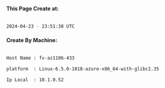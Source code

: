 
   
#### This Page Create at:

```bash

2024-04-23 - 23:51:38 UTC

```

#### Create By Machine:

```bash

Host Name : fv-az1106-433

platform  : Linux-6.5.0-1018-azure-x86_64-with-glibc2.35

Ip Local  : 10.1.0.52

```

